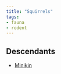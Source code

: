 ```yaml
---
title: "Squirrels"
tags:
- fauna
- rodent
---
```

## Descendants
- [Minikin](species/fauna/minikin.md)